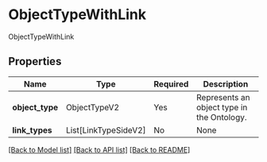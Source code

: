 # ObjectTypeWithLink

ObjectTypeWithLink

## Properties
Name | Type | Required | Description |
------------ | ------------- | ------------- | ------------- |
**object_type** | ObjectTypeV2 | Yes | Represents an object type in the Ontology. |
**link_types** | List[LinkTypeSideV2] | No | None |


[[Back to Model list]](../../README.md#documentation-for-models) [[Back to API list]](../../README.md#documentation-for-api-endpoints) [[Back to README]](../../README.md)
